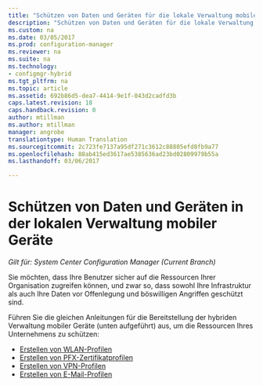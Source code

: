 ```yaml
---
title: "Schützen von Daten und Geräten für die lokale Verwaltung mobiler Geräte "
description: "Schützen von Daten und Geräten für die lokale Verwaltung mobiler Geräte in System Center Configuration Manager."
ms.custom: na
ms.date: 03/05/2017
ms.prod: configuration-manager
ms.reviewer: na
ms.suite: na
ms.technology:
- configmgr-hybrid
ms.tgt_pltfrm: na
ms.topic: article
ms.assetid: 692b86d5-dea7-4414-9e1f-043d2cadfd3b
caps.latest.revision: 18
caps.handback.revision: 0
author: mtillman
ms.author: mtillman
manager: angrobe
translationtype: Human Translation
ms.sourcegitcommit: 2c723fe7137a95df271c3612c88805efd8fb9a77
ms.openlocfilehash: 88ab415ed3617ae5385636ad23bd02809979b55a
ms.lasthandoff: 03/06/2017

---
```

# <a name="protect-data-and-devices-in-on-premises-mobile-device-management"></a>Schützen von Daten und Geräten in der lokalen Verwaltung mobiler Geräte

*Gilt für: System Center Configuration Manager (Current Branch)*

Sie möchten, dass Ihre Benutzer sicher auf die Ressourcen Ihrer Organisation zugreifen können, und zwar so, dass sowohl Ihre Infrastruktur als auch Ihre Daten vor Offenlegung und böswilligen Angriffen geschützt sind.

Führen Sie die gleichen Anleitungen für die Bereitstellung der hybriden Verwaltung mobiler Geräte (unten aufgeführt) aus, um die Ressourcen Ihres Unternehmens zu schützen:

- [Erstellen von WLAN-Profilen](create-wifi-profiles.md)
- [Erstellen von PFX-Zertifikatprofilen](create-pfx-certificate-profiles.md)
- [Erstellen von VPN-Profilen](create-vpn-profiles.md)
- [Erstellen von E-Mail-Profilen](create-exchange-activesync-profiles.md)

